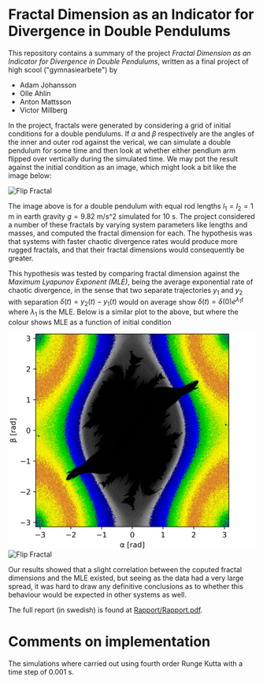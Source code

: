 # Fractal Dimension as an Indicator for Divergence in Double Pendulums
This repository contains a summary of the project *Fractal Dimension as an Indicator for Divergence in Double Pendulums*, written as a final project of high scool ("gymnasiearbete") by
- Adam Johansson
- Olle Ahlin
- Anton Mattsson
- Victor Millberg

In the project, fractals were generated by considering a grid of initial conditions for a double pendulums. If $\alpha$ and $\beta$ respectively are the angles of the inner and outer rod against the verical, we can simulate a double pendulum for some time and then look at whether either pendlum arm flipped over vertically during the simulated time. We may pot the result against the initial condition as an image, which might look a bit like the image below:

<img src="newFlipFractal.png" width="512" alt="Flip Fractal">

The image above is for a double pendulum with equal rod lengths $l_1=l_2=1$ m in earth gravity $g=9.82$ m/s^2 simulated for $10$ s. The project considered a number of these fractals by varying system parameters like lengths and masses, and computed the fractal dimension for each. The hypothesis was that systems with faster chaotic divergence rates would produce more rugged fractals, and that their fractal dimensions would consequently be greater.

This hypothesis was tested by comparing fractal dimension against the *Maximum Lyapunov Exponent (MLE)*, being the average exponential rate of chaotic divergence, in the sense that two separate trajectories $y_1$ and $y_2$ with separation $\delta(t)=y_2(t)-y_1(t)$ would on average show $\delta(t) = \delta(0)e^{\lambda_1 t}$ where $\lambda_1$ is the MLE. Below is a similar plot to the above, but where the colour shows MLE as a function of initial condition

<img src="Lyapunov_mu=2.0_sigma=1.0 med axlar.png" width="512" alt="Flip Fractal">
<img src="Resultat/MLE-grafer/Palette.png" width="512" alt="Flip Fractal">

Our results showed that a slight correlation between the coputed fractal dimensions and the MLE existed, but seeing as the data had a very large spread, it was hard to draw any definitive conclusions as to whether this behaviour would be expected in other systems as well.

The full report (in swedish) is found at [Rapport/Rapport.pdf](Rapport/Rapport.pdf).

# Comments on implementation

The simulations where carried out using fourth order Runge Kutta with a time step of 0.001 s. 

